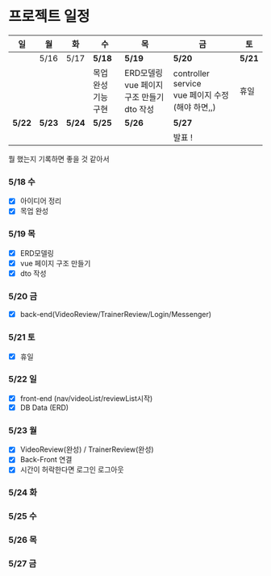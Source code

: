 # 프로젝트 일정



| 일       | 월       | 화       | 수                       | 목                                                  | 금                                                        | 토       |
| -------- | -------- | -------- | ------------------------ | --------------------------------------------------- | --------------------------------------------------------- | -------- |
|          | 5/16     | 5/17     | **5/18**                 | **5/19**                                            | **5/20**                                                  | **5/21** |
|          |          |          | 목업 완성<br />기능 구현 | ERD모델링<br />vue 페이지 구조 만들기<br />dto 작성 | controller<br />service<br />vue 페이지 수정(해야 하면,,) | 휴일     |
| **5/22** | **5/23** | **5/24** | **5/25**                 | **5/26**                                            | **5/27**                                                  |          |
|          |          |          |                          |                                                     | 발표 !                                                    |          |

뭘 했는지 기록하면 좋을 것 같아서

### 5/18 수

- [x] 아이디어 정리
- [x] 목업 완성

### 5/19 목

- [x] ERD모델링
- [x] vue 페이지 구조 만들기
- [x] dto 작성

### 5/20 금
- [x] back-end(VideoReview/TrainerReview/Login/Messenger)

### 5/21 토
- [x] 휴일
### 5/22 일
- [x] front-end (nav/videoList/reviewList시작)
- [x] DB Data (ERD)

### 5/23 월
- [x] VideoReview(완성) / TrainerReview(완성)
- [x] Back-Front 연결
- [x] 시간이 허락한다면 로그인 로그아웃

### 5/24 화

### 5/25 수

### 5/26 목

### 5/27 금
